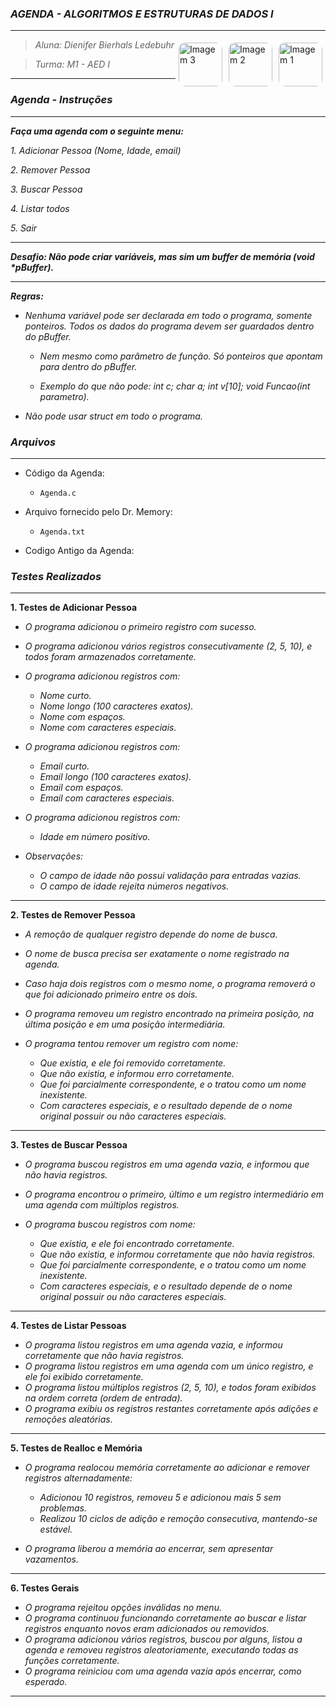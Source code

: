 ### _AGENDA - ALGORITMOS E ESTRUTURAS DE DADOS I_

***

<img align="right" src="https://i.pinimg.com/736x/32/92/7b/32927bc90e27e21505679b3c23b7f64b.jpg" alt="Imagem 1" style="border-radius: 10px; margin: 5px;" height="70">
<img align="right" src="https://i.pinimg.com/736x/da/1d/b1/da1db1452129ce8557f08c8983403752.jpg" alt="Imagem 2" style="border-radius: 10px; margin: 5px;" height="70">
<img align="right" src="https://i.pinimg.com/736x/32/92/7b/32927bc90e27e21505679b3c23b7f64b.jpg" alt="Imagem 3" style="border-radius: 10px; margin: 5px;" height="70">

> _Aluna: Dienifer Bierhals Ledebuhr_ 
 
> _Turma: M1 - AED I_

***

### ___Agenda - Instruções___

***

___Faça uma agenda com o seguinte menu:___

_1. Adicionar Pessoa (Nome, Idade, email)_

_2. Remover Pessoa_

_3. Buscar Pessoa_

_4. Listar todos_

_5. Sair_

---

___Desafio: Não pode criar variáveis, mas sim um buffer de memória (void *pBuffer).___

---

___Regras:___

* _Nenhuma variável pode ser declarada em todo o programa, somente ponteiros. Todos os dados do programa devem ser guardados dentro do pBuffer._

  * _Nem mesmo como parâmetro de função. Só ponteiros que apontam para dentro do pBuffer._

  * _Exemplo do que não pode: int c; char a; int v[10]; void Funcao(int parametro)._

* _Não pode usar struct em todo o programa._

### _Arquivos_

***

* Código da Agenda:
  
  * `Agenda.c`
     
* Arquivo fornecido pelo Dr. Memory:
  
  * `Agenda.txt`

* Codigo Antigo da Agenda:


### _Testes Realizados_

---

**1. Testes de Adicionar Pessoa**

* _O programa adicionou o primeiro registro com sucesso._  
* _O programa adicionou vários registros consecutivamente (2, 5, 10), e todos foram armazenados corretamente._

* _O programa adicionou registros com:_  
  * _Nome curto._  
  * _Nome longo (100 caracteres exatos)._  
  * _Nome com espaços._  
  * _Nome com caracteres especiais._

* _O programa adicionou registros com:_  
  * _Email curto._  
  * _Email longo (100 caracteres exatos)._  
  * _Email com espaços._  
  * _Email com caracteres especiais._

* _O programa adicionou registros com:_  
  * _Idade em número positivo._

* _Observações:_  
  * _O campo de idade não possui validação para entradas vazias._  
  * _O campo de idade rejeita números negativos._

---

**2. Testes de Remover Pessoa**

* _A remoção de qualquer registro depende do nome de busca._  
* _O nome de busca precisa ser exatamente o nome registrado na agenda._  
* _Caso haja dois registros com o mesmo nome, o programa removerá o que foi adicionado primeiro entre os dois._  
* _O programa removeu um registro encontrado na primeira posição, na última posição e em uma posição intermediária._

* _O programa tentou remover um registro com nome:_  
  * _Que existia, e ele foi removido corretamente._  
  * _Que não existia, e informou erro corretamente._  
  * _Que foi parcialmente correspondente, e o tratou como um nome inexistente._  
  * _Com caracteres especiais, e o resultado depende de o nome original possuir ou não caracteres especiais._

---

**3. Testes de Buscar Pessoa**

* _O programa buscou registros em uma agenda vazia, e informou que não havia registros._
* _O programa encontrou o primeiro, último e um registro intermediário em uma agenda com múltiplos registros._
  
* _O programa buscou registros com nome:_  
  * _Que existia, e ele foi encontrado corretamente._  
  * _Que não existia, e informou corretamente que não havia registros._  
  * _Que foi parcialmente correspondente, e o tratou como um nome inexistente._  
  * _Com caracteres especiais, e o resultado depende de o nome original possuir ou não caracteres especiais._
    
---

**4. Testes de Listar Pessoas**

* _O programa listou registros em uma agenda vazia, e informou corretamente que não havia registros._  
* _O programa listou registros em uma agenda com um único registro, e ele foi exibido corretamente._  
* _O programa listou múltiplos registros (2, 5, 10), e todos foram exibidos na ordem correta (ordem de entrada)._  
* _O programa exibiu os registros restantes corretamente após adições e remoções aleatórias._

---

**5. Testes de Realloc e Memória**

* _O programa realocou memória corretamente ao adicionar e remover registros alternadamente:_  
  * _Adicionou 10 registros, removeu 5 e adicionou mais 5 sem problemas._  
  * _Realizou 10 ciclos de adição e remoção consecutiva, mantendo-se estável._

* _O programa liberou a memória ao encerrar, sem apresentar vazamentos._

---

**6. Testes Gerais**

* _O programa rejeitou opções inválidas no menu._  
* _O programa continuou funcionando corretamente ao buscar e listar registros enquanto novos eram adicionados ou removidos._  
* _O programa adicionou vários registros, buscou por alguns, listou a agenda e removeu registros aleatoriamente, executando todas as funções corretamente._  
* _O programa reiniciou com uma agenda vazia após encerrar, como esperado._

---
   
